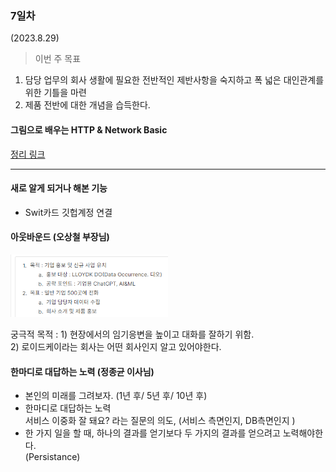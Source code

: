### 7일차
(2023.8.29)

> 이번 주 목표

1. 담당 업무의 회사 생활에 필요한 전반적인 제반사항을 숙지하고 폭 넓은 대인관계를 위한 기틀을 마련
2. 제품 전반에 대한 개념을 습득한다.

#### 그림으로 배우는 HTTP & Network Basic
[정리 링크](https://github.com/JaeKang20/lloydk/blob/main/2%EC%A3%BC%EC%B0%A8/HTTP%26Network/HTTP.md)


--------------

#### 새로 알게 되거나 해본 기능
- Swit카드 깃헙계정 연결

#### 아웃바운드 (오상철 부장님)
 <img src="../img/img_6.png" alt ="Azure" style="max-width:50%;">

궁극적 목적
: 1) 현장에서의 임기응변을 높이고 대화를 잘하기 위함.\
2) 로이드케이라는 회사는 어떤 회사인지 알고 있어야한다.

#### 한마디로 대답하는 노력 (정종균 이사님)

* 본인의 미래를 그려보자. (1년 후/ 5년 후/ 10년 후)
* 한마디로 대답하는 노력\
서비스 이중화 잘 돼요? 라는 질문의 의도, (서비스 측면인지, DB측면인지 )
* 한 가지 일을 할 때, 하나의 결과를 얻기보다 두 가지의 결과를 얻으려고 노력해야한다.\
  (Persistance)